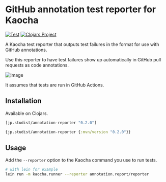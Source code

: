 # GitHub annotation test reporter for Kaocha

[![Test](https://github.com/StudistCorporation/annotation-reporter/actions/workflows/test.yaml/badge.svg)](https://github.com/StudistCorporation/annotation-reporter/actions/workflows/test.yaml) [![Clojars Project](https://img.shields.io/clojars/v/jp.studist/annotation-reporter.svg)](https://clojars.org/jp.studist/annotation-reporter)

A Kaocha test reporter that outputs test failures in the format for use with GitHub annotations.

Use this reporter to have test failures show up automatically in GitHub pull requests as code annotations.

![image](https://github.com/user-attachments/assets/5b843a05-8d2d-42c6-b185-875436360ae2)

It assumes that tests are run in GitHub Actions.

## Installation

Available on Clojars.

```clj
[jp.studist/annotation-reporter "0.2.0"]
```
```clj
{jp.studist/annotation-reporter {:mvn/version "0.2.0"}}
```

## Usage

Add the `--reporter` option to the Kaocha command you use to run tests.

```sh
# with lein for example
lein run -m kaocha.runner --reporter annotation.report/reporter
```
